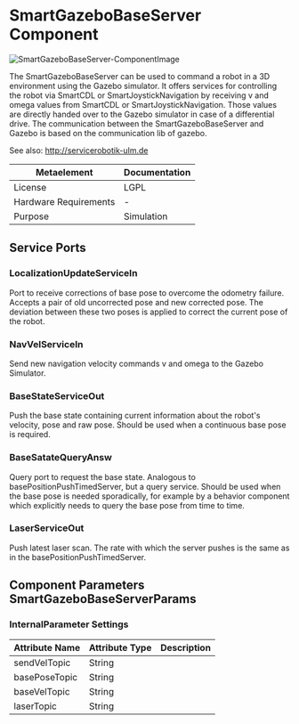 # SmartGazeboBaseServer Component

![SmartGazeboBaseServer-ComponentImage](https://github.com/Servicerobotics-Ulm/ComponentRepository/blob/master/SmartGazeboBaseServer/model/SmartGazeboBaseServer.jpg)

The SmartGazeboBaseServer can be used to command a robot in a 3D environment using the Gazebo simulator. It offers services for controlling the robot via SmartCDL or SmartJoystickNavigation by receiving v and omega values from SmartCDL or SmartJoystickNavigation. Those values are directly handed over to the Gazebo simulator in case of a differential drive. The communication between the SmartGazeboBaseServer and Gazebo is based on the communication lib of gazebo.

See also: http://servicerobotik-ulm.de

| Metaelement | Documentation |
|-------------|---------------|
| License | LGPL |
| Hardware Requirements | - |
| Purpose | Simulation |



## Service Ports

### LocalizationUpdateServiceIn

Port to receive corrections of base pose to overcome the odometry failure. Accepts a pair of old uncorrected pose and new corrected pose. The deviation between these two poses is applied to correct the current pose of the robot.

### NavVelServiceIn

Send new navigation velocity commands v and omega to the Gazebo Simulator.

### BaseStateServiceOut

Push the base state containing current information about the robot's velocity, pose and raw pose. Should be used when a continuous base pose is required.

### BaseSatateQueryAnsw

Query port to request the base state. Analogous to basePositionPushTimedServer, but a query service. Should be used when the base pose is needed sporadically, for example by a behavior component which explicitly needs to query the base pose from time to time.

### LaserServiceOut

Push latest laser scan. The rate with which the server pushes is the same as in the basePositionPushTimedServer.


## Component Parameters SmartGazeboBaseServerParams

### InternalParameter Settings

| Attribute Name | Attribute Type | Description |
|----------------|----------------|-------------|
| sendVelTopic | String |  |
| basePoseTopic | String |  |
| baseVelTopic | String |  |
| laserTopic | String |  |

